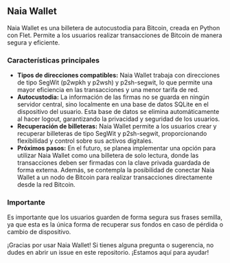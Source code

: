 ## Naia Wallet

Naia Wallet es una billetera de autocustodia para Bitcoin, creada en Python con Flet. Permite a los usuarios realizar transacciones de Bitcoin de manera segura y eficiente.

### Características principales

- **Tipos de direcciones compatibles:** Naia Wallet trabaja con direcciones de tipo SegWit (p2wpkh y p2wsh) y p2sh-segwit, lo que permite una mayor eficiencia en las transacciones y una menor tarifa de red.
- **Autocustodia:** La información de las firmas no se guarda en ningún servidor central, sino localmente en una base de datos SQLite en el dispositivo del usuario. Esta base de datos se elimina automáticamente al hacer logout, garantizando la privacidad y seguridad de los usuarios.
- **Recuperación de billeteras:** Naia Wallet permite a los usuarios crear y recuperar billeteras de tipo SegWit y p2sh-segwit, proporcionando flexibilidad y control sobre sus activos digitales.
- **Próximos pasos:** En el futuro, se planea implementar una opción para utilizar Naia Wallet como una billetera de solo lectura, donde las transacciones deben ser firmadas con la clave privada guardada de forma externa. Además, se contempla la posibilidad de conectar Naia Wallet a un nodo de Bitcoin para realizar transacciones directamente desde la red Bitcoin.

### Importante

Es importante que los usuarios guarden de forma segura sus frases semilla, ya que esta es la única forma de recuperar sus fondos en caso de pérdida o cambio de dispositivo.

¡Gracias por usar Naia Wallet! Si tienes alguna pregunta o sugerencia, no dudes en abrir un issue en este repositorio. ¡Estamos aquí para ayudar!
